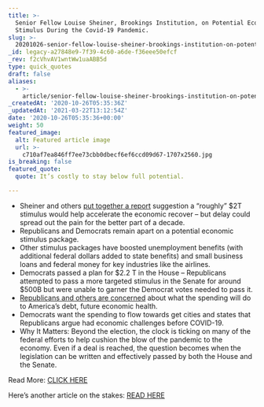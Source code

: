 ```yaml
---
title: >-
  Senior Fellow Louise Sheiner, Brookings Institution, on Potential Economic
  Stimulus During the Covid-19 Pandemic.
slug: >-
  20201026-senior-fellow-louise-sheiner-brookings-institution-on-potential-economic-stimulus-during-the-covid-19-pandemic
_id: legacy-a27848e9-7f39-4c60-a6de-f36eee50efcf
_rev: f2cVhvAV1wntWw1uaABB5d
type: quick_quotes
draft: false
aliases:
  - >-
    article/senior-fellow-louise-sheiner-brookings-institution-on-potential-economic-stimulus-during-the-covid-19-pandemic/
_createdAt: '2020-10-26T05:35:36Z'
_updatedAt: '2021-03-22T13:12:54Z'
date: '2020-10-26T05:35:36+00:00'
weight: 50
featured_image:
  alt: Featured article image
  url: >-
    c710af7ea846ff7ee73cbb0dbecf6ef6ccd09d67-1707x2560.jpg
is_breaking: false
featured_quote:
  quote: It’s costly to stay below full potential.

---
```

* Sheiner and others [put together a report](https://www.wsj.com/articles/officials-call-for-quick-stimulus-deal-to-forestall-lackluster-u-s-economic-recovery-11603450801) suggestion a “roughly” $2T stimulus would help accelerate the economic recover – but delay could spread out the pain for the better part of a decade.
* Republicans and Democrats remain apart on a potential economic stimulus package.
* Other stimulus packages have boosted unemployment benefits (with additional federal dollars added to state benefits) and small business loans and federal money for key industries like the airlines.
* Democrats passed a plan for $2.2 T in the House – Republicans attempted to pass a more targeted stimulus in the Senate for around $500B but were unable to garner the Democrat votes needed to pass it.
* [Republicans and others are concerned](https://www.smarthernews.com/article/stimulus-update-oct-21/) about what the spending will do to America’s debt, future economic health.
* Democrats want the spending to flow towards get cities and states that Republicans argue had economic challenges before COVID-19.
* Why It Matters: Beyond the election, the clock is ticking on many of the federal efforts to help cushion the blow of the pandemic to the economy. Even if a deal is reached, the question becomes when the legislation can be written and effectively passed by both the House and the Senate.

Read More: [CLICK HERE](https://www.wsj.com/articles/officials-call-for-quick-stimulus-deal-to-forestall-lackluster-u-s-economic-recovery-11603450801)

Here’s another article on the stakes: [READ HERE](https://www.cnbc.com/2020/10/22/jpmorgan-asset-management-on-economic-recovery-us-stimulus-talks.html)